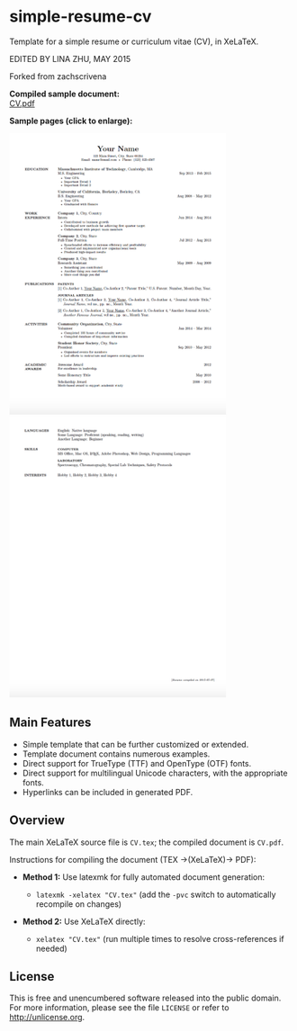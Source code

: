 simple-resume-cv
================

Template for a simple resume or curriculum vitae (CV), in XeLaTeX.

EDITED BY LINA ZHU, MAY 2015

Forked from zachscrivena

**Compiled sample document:**<br>
[CV.pdf](https://raw.githubusercontent.com/linazhu11/simple-resume-cv/master/CV.pdf)


**Sample pages (click to enlarge):**

<img height="500" src="https://raw.githubusercontent.com/linazhu11/simple-resume-cv/master/ScreenShot_Page1.png" alt="Screenshot_Page1">

<img height="500" src="https://raw.githubusercontent.com/linazhu11/simple-resume-cv/master/ScreenShot_Page2.png" alt="Screenshot_Page2">

## Main Features

- Simple template that can be further customized or extended.
- Template document contains numerous examples.
- Direct support for TrueType (TTF) and OpenType (OTF) fonts.
- Direct support for multilingual Unicode characters, with the appropriate fonts.
- Hyperlinks can be included in generated PDF.

## Overview

The main XeLaTeX source file is `CV.tex`; the compiled document is `CV.pdf`.

Instructions for compiling the document (TEX &rarr;(XeLaTeX)&rarr; PDF):

- **Method 1:** Use latexmk for fully automated document generation:
	- `latexmk -xelatex "CV.tex"`
	(add the `-pvc` switch to automatically recompile on changes)

- **Method 2:** Use XeLaTeX directly:
	- `xelatex "CV.tex"`
	(run multiple times to resolve cross-references if needed)

## License

This is free and unencumbered software released into the public domain.
For more information, please see the file `LICENSE` or refer to <http://unlicense.org>.
